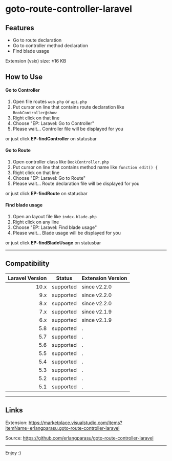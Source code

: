 # goto-route-controller-laravel

## Features

- Go to route declaration
- Go to controller method declaration
- Find blade usage

Extension (vsix) size: &plusmn;16 KB

## How to Use

#### Go to Controller
1. Open file routes `web.php` or `api.php`
2. Put cursor on line that contains route declaration like `BookController@show`
3. Right click on that line
4. Choose "EP: Laravel: Go to Controller"
5. Please wait... Controller file will be displayed for you

or just click **EP-findController** on statusbar

#### Go to Route
1. Open controller class like `BookController.php`
2. Put cursor on line that contains method name like `function edit() {`
3. Right click on that line
4. Choose "EP: Laravel: Go to Route"
5. Please wait... Route declaration file will be displayed for you

or just click **EP-findRoute** on statusbar

#### Find blade usage
1. Open an layout file like `index.blade.php`
2. Right click on any line
3. Choose "EP: Laravel: Find blade usage"
4. Please wait... Blade usage will be displayed for you

or just click **EP-findBladeUsage** on statusbar

-----------------------------------------------------------------------------------------------------------

## Compatibility

|Laravel Version|Status|Extension Version|
|--------------:|:----:|:----------------|
|10.x|supported|since v2.2.0|
|9.x|supported|since v2.2.0|
|8.x|supported|since v2.2.0|
|7.x|supported|since v2.1.9|
|6.x|supported|since v2.1.9|
|5.8|supported|.|
|5.7|supported|.|
|5.6|supported|.|
|5.5|supported|.|
|5.4|supported|.|
|5.3|supported|.|
|5.2|supported|.|
|5.1|supported|.|

-----------------------------------------------------------------------------------------------------------

## Links

Extension:
https://marketplace.visualstudio.com/items?itemName=erlangparasu.goto-route-controller-laravel

Source:
https://github.com/erlangparasu/goto-route-controller-laravel

-----------------------------------------------------------------------------------------------------------

Enjoy :)
